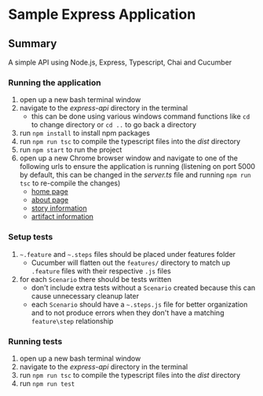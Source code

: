 # Sample Express Application

## Summary
A simple API using Node.js, Express, Typescript, Chai and Cucumber

### Running the application

1. open up a new bash terminal window
2. navigate to the _express-api_ directory in the terminal
    * this can be done using various windows command functions like ```cd``` to change directory or ```cd ..``` to go back a directory
3. run ```npm install``` to install npm packages
4. run ```npm run tsc``` to compile the typescript files into the _dist_ directory
4. run ```npm start``` to run the project
5. open up a new Chrome browser window and navigate to one of the following urls to ensure the application is running (listening on port 5000 by default, this can be changed in the *server.ts* file and running ```npm run tsc``` to re-compile the changes)
    * [home page](http://localhost:5000/)
    * [about page](http://localhost:5000/about)
    * [story information](http://localhost:5000/getallstories)
    * [artifact information](http://localhost:5000/getallartifacts)

### Setup tests
1. ```~.feature``` and ```~.steps``` files should be placed under features folder
    * Cucumber will flatten out the ```features/``` directory to match up ```.feature``` files with their respective ```.js``` files
2. for each ```Scenario``` there should be tests written
    * don't include extra tests without a ```Scenario``` created because this can cause unnecessary cleanup later
    * each ```Scenario``` should have a ```~.steps.js``` file for better organization and to not produce errors when they don't have a matching ```feature\step``` relationship

### Running tests
1. open up a new bash terminal window
2. navigate to the _express-api_ directory in the terminal
3. run ```npm run tsc``` to compile the typescript files into the _dist_ directory
4. run ```npm run test```

    